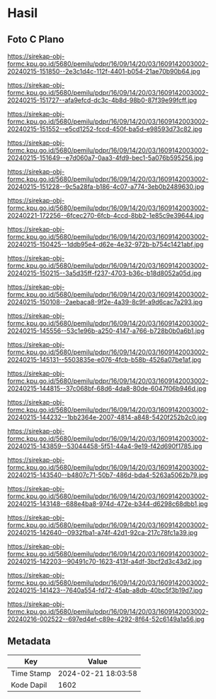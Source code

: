 # Hasil

## Foto C Plano

https://sirekap-obj-formc.kpu.go.id/5680/pemilu/pdpr/16/09/14/20/03/1609142003002-20240215-151850--2e3c1d4c-112f-4401-b054-21ae70b90b64.jpg

https://sirekap-obj-formc.kpu.go.id/5680/pemilu/pdpr/16/09/14/20/03/1609142003002-20240215-151727--afa9efcd-dc3c-4b8d-98b0-87f39e99fcff.jpg

https://sirekap-obj-formc.kpu.go.id/5680/pemilu/pdpr/16/09/14/20/03/1609142003002-20240215-151552--e5cd1252-fccd-450f-ba5d-e98593d73c82.jpg

https://sirekap-obj-formc.kpu.go.id/5680/pemilu/pdpr/16/09/14/20/03/1609142003002-20240215-151649--e7d060a7-0aa3-4fd9-bec1-5a076b595256.jpg

https://sirekap-obj-formc.kpu.go.id/5680/pemilu/pdpr/16/09/14/20/03/1609142003002-20240215-151228--9c5a28fa-b186-4c07-a774-3eb0b2489630.jpg

https://sirekap-obj-formc.kpu.go.id/5680/pemilu/pdpr/16/09/14/20/03/1609142003002-20240221-172256--6fcec270-6fcb-4ccd-8bb2-1e85c9e39644.jpg

https://sirekap-obj-formc.kpu.go.id/5680/pemilu/pdpr/16/09/14/20/03/1609142003002-20240215-150425--1ddb95e4-d62e-4e32-972b-b754c1421abf.jpg

https://sirekap-obj-formc.kpu.go.id/5680/pemilu/pdpr/16/09/14/20/03/1609142003002-20240215-150215--3a5d35ff-f237-4703-b36c-b18d8052a05d.jpg

https://sirekap-obj-formc.kpu.go.id/5680/pemilu/pdpr/16/09/14/20/03/1609142003002-20240215-150108--2aebaca8-9f2e-4a39-8c9f-a9d6cac7a293.jpg

https://sirekap-obj-formc.kpu.go.id/5680/pemilu/pdpr/16/09/14/20/03/1609142003002-20240215-145556--53c1e96b-a250-4147-a766-b728b0b0a6b1.jpg

https://sirekap-obj-formc.kpu.go.id/5680/pemilu/pdpr/16/09/14/20/03/1609142003002-20240215-145131--5503835e-e076-4fcb-b58b-4526a07be1af.jpg

https://sirekap-obj-formc.kpu.go.id/5680/pemilu/pdpr/16/09/14/20/03/1609142003002-20240215-144815--37c068bf-68d6-4da8-80de-6047f06b946d.jpg

https://sirekap-obj-formc.kpu.go.id/5680/pemilu/pdpr/16/09/14/20/03/1609142003002-20240215-144232--1bb2364e-2007-4814-a848-5420f252b2c0.jpg

https://sirekap-obj-formc.kpu.go.id/5680/pemilu/pdpr/16/09/14/20/03/1609142003002-20240215-143859--53044458-5f51-44a4-9e19-f42d690f1785.jpg

https://sirekap-obj-formc.kpu.go.id/5680/pemilu/pdpr/16/09/14/20/03/1609142003002-20240215-143540--b4807c71-50b7-486d-bda4-5263a5062b79.jpg

https://sirekap-obj-formc.kpu.go.id/5680/pemilu/pdpr/16/09/14/20/03/1609142003002-20240215-143148--688e4ba8-974d-472e-b344-d6298c68dbb1.jpg

https://sirekap-obj-formc.kpu.go.id/5680/pemilu/pdpr/16/09/14/20/03/1609142003002-20240215-142640--0932fba1-a74f-42d1-92ca-217c78fc1a39.jpg

https://sirekap-obj-formc.kpu.go.id/5680/pemilu/pdpr/16/09/14/20/03/1609142003002-20240215-142203--90491c70-1623-413f-a4df-3bcf2d3c43d2.jpg

https://sirekap-obj-formc.kpu.go.id/5680/pemilu/pdpr/16/09/14/20/03/1609142003002-20240215-141423--7640a554-fd72-45ab-a8db-40bc5f3b19d7.jpg

https://sirekap-obj-formc.kpu.go.id/5680/pemilu/pdpr/16/09/14/20/03/1609142003002-20240216-002522--697ed4ef-c89e-4292-8f64-52c6149a1a56.jpg


## Metadata

| Key        | Value               |
| ---------- | ------------------- |
| Time Stamp | 2024-02-21 18:03:58 |
| Kode Dapil | 1602                |



